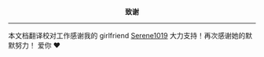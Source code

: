 <center><b>致谢</b></center>

***

本文档翻译校对工作感谢我的 girlfriend [Serene1019](https://github.com/Serene1019) 大力支持！再次感谢她的默默努力！ 爱你 &#10084;

